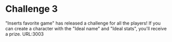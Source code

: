 # Challenge 3

"Inserts favorite game" has released a challenge for all the players! If you can create a character with the "Ideal name" and "Ideal stats", you'll receive a prize. URL:3003